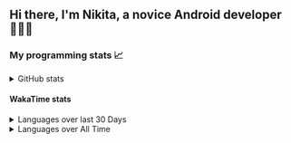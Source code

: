 ## Hi there, I'm Nikita, a novice Android developer 👨‍💻👋

### My programming stats 📈

<details>
  <summary>GitHub stats</summary>
  <p align="center">
    <img src="https://github-readme-stats.vercel.app/api?username=po4yka&show_icons=true" />
  </p>
</details>

#### WakaTime stats

<details>
  <p><summary>Languages over last 30 Days</summary></p>
  <p align="center">
    <img src="https://wakatime.com/share/@po4yka/a7a61374-ad2a-4e14-b877-0a379067581d.svg" />   
  </p>
</details>

<details>
  <p><summary>Languages over All Time</summary></p>
  <p align="center">
    <img src="https://wakatime.com/share/@po4yka/57ba54d4-c885-465c-bb1c-b865e099960d.svg" height="500" />      
  </p>
</details>
